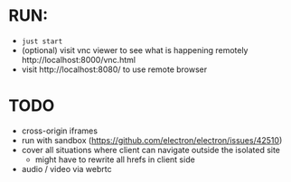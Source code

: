 # RUN:

- `just start`
- (optional) visit vnc viewer to see what is happening remotely http://localhost:8000/vnc.html
- visit http://localhost:8080/ to use remote browser

# TODO

- cross-origin iframes
- run with sandbox (https://github.com/electron/electron/issues/42510)
- cover all situations where client can navigate outside the isolated site
  - might have to rewrite all hrefs in client side
- audio / video via webrtc
